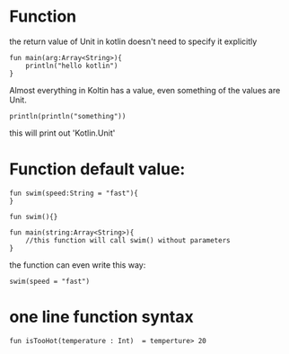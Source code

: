 # Function
the return value of Unit in kotlin doesn't need to specify it explicitly

````
fun main(arg:Array<String>){
	println("hello kotlin")
}
````

Almost everything in Koltin has a value, even something of the values are Unit.

````
println(println("something")) 
````
this will print out 'Kotlin.Unit'

# Function default value:
````
fun swim(speed:String = "fast"){
}

fun swim(){}

fun main(string:Array<String>){
	//this function will call swim() without parameters
}
````

the function can even write this way:

````
swim(speed = "fast")
````

# one line function syntax
````
fun isTooHot(temperature : Int)  = temperture> 20
````


